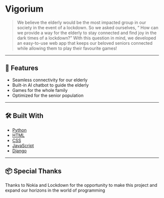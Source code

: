 # Vigorium

> We believe the elderly would be the most impacted group in our society in the event of a lockdown. So we asked ourselves, “ How can we provide a way for the elderly to stay connected and find joy in the dark times of a lockdown?” With this question in mind, we developed an easy-to-use web app that keeps our beloved seniors connected while allowing them to play their favourite games!

---

## 🚀 Features

- Seamless connectivity for our elderly 
- Built-in AI chatbot to guide the elderly 
- Games for the whole family
- Optimized for the senior population

---

## 🛠️ Built With

- [Python](https://www.python.org/)
- [HTML](https://developer.mozilla.org/en-US/docs/Web/HTML)
- [CSS](https://developer.mozilla.org/en-US/docs/Web/CSS)
- [JavaScript](https://developer.mozilla.org/en-US/docs/Web/JavaScript)
- [Django](https://developer.mozilla.org/en-US/docs/Learn_web_development/Extensions/Server-side/Django/Sessions)



---

## 📦 Special Thanks

Thanks to Nokia and Lockdown for the opportunity to make this project and expand our horizons in the world of programming


